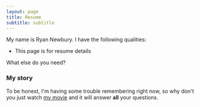 ```yaml
---
layout: page
title: Resume
subtitle: subtitle
---
```


My name is Ryan Newbury. I have the following qualities:

- This page is for resume details

What else do you need?

### My story

To be honest, I'm having some trouble remembering right now, so why don't you just watch [my movie](https://en.wikipedia.org/wiki/The_Princess_Bride_%28film%29) and it will answer **all** your questions.
